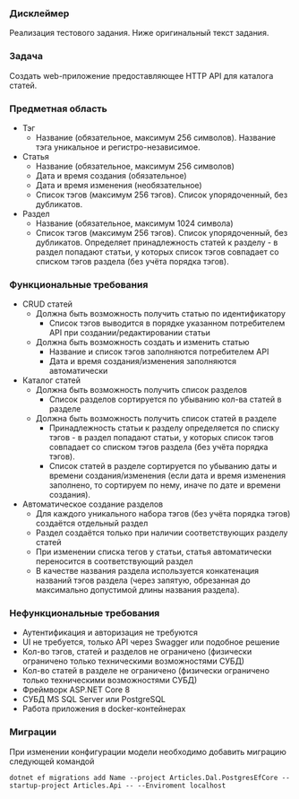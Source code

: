 ### Дисклеймер

Реализация тестового задания. Ниже оригинальный текст задания.

### Задача

Создать web-приложение предоставляющее HTTP API для каталога статей.

### Предметная область

- Тэг
    - Название (обязательное, максимум 256 символов). Название тэга уникальное и регистро-независимое.
- Статья
    - Название (обязательное, максимум 256 символов)
	- Дата и время создания (обязательное)
	- Дата и время изменения (необязательное)
	- Список тэгов (максимум 256 тэгов). Список упорядоченный, без дубликатов.
- Раздел
    - Название (обязательное, максимум 1024 символа)
	- Список тэгов (максимум 256 тэгов). Список упорядоченный, без дубликатов. Определяет принадлежность статей к разделу - в раздел попадают статьи, у которых список тэгов совпадает со списком тэгов раздела (без учёта порядка тэгов).

### Функциональные требования

- CRUD статей
    - Должна быть возможность получить статью по идентификатору
	    - Список тэгов выводится в порядке указанном потребителем API при создании/редактировании статьи
    - Должна быть возможность создать и изменить статью
        - Название и список тэгов заполняются потребителем API
	    - Дата и время создания/изменения заполняются автоматически
- Каталог статей
    - Должна быть возможность получить список разделов
        - Список разделов сортируется по убыванию кол-ва статей в разделе
    - Должна быть возможность получить список статей в разделе
        - Принадлежность статьи к разделу определяется по списку тэгов - в раздел попадают статьи, у которых список тэгов совпадает со списком тэгов раздела (без учёта порядка тэгов).
        - Список статей в разделе сортируется по убыванию даты и времени создания/изменения (если дата и время изменения заполнено, то сортируем по нему, иначе по дате и времени создания).
- Автоматическое создание разделов
    - Для каждого уникального набора тэгов (без учёта порядка тэгов) создаётся отдельный раздел
    - Раздел создаётся только при наличии соответствующих разделу статей
    - При изменении списка тегов у статьи, статья автоматически переносится в соответствующий раздел
    - В качестве названия раздела используется конкатенация названий тэгов раздела (через запятую, обрезанная до максимально допустимой длины названия раздела).

### Нефункциональные требования

- Аутентификация и авторизация не требуются
- UI не требуется, только API через Swagger или подобное решение
- Кол-во тэгов, статей и разделов не ограничено (физически ограничено только техническими возможностями СУБД)
- Кол-во статей в разделе не ограничено (физически ограничено только техническими возможностями СУБД)
- Фреймворк ASP.NET Core 8
- СУБД MS SQL Server или PostgreSQL
- Работа приложения в docker-контейнерах

### Миграции

При изменении конфигурации модели необходимо добавить миграцию следующей командой

```shell
dotnet ef migrations add Name --project Articles.Dal.PostgresEfCore --startup-project Articles.Api -- --Enviroment localhost
```